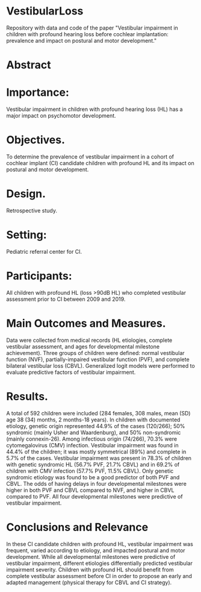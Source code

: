 # VestibularLoss
Repository with data and code of the paper "Vestibular impairment in children with profound hearing loss before cochlear implantation: prevalence and impact on postural and motor development."

# Abstract 

# Importance: 
Vestibular impairment in children with profound hearing loss (HL) has a major impact on psychomotor development.
# Objectives. 
To determine the prevalence of vestibular impairment in a cohort of cochlear implant (CI) candidate children with profound HL and its impact on postural and motor development.
# Design. 
Retrospective study.
# Setting: 
Pediatric referral center for CI.
# Participants:
All children with profound HL (loss >90dB HL) who completed vestibular assessment prior to CI between 2009 and 2019.
# Main Outcomes and Measures. 
Data were collected from medical records (HL etiologies, complete vestibular assessment, and ages for developmental milestone achievement). Three groups of children were defined: normal vestibular function (NVF), partially-impaired vestibular function (PVF), and complete bilateral vestibular loss (CBVL). Generalized logit models were performed to evaluate predictive factors of vestibular impairment.
# Results. 
A total of 592 children were included (284 females, 308 males, mean (SD) age 38 (34) months, 2 months-18 years). In children with documented etiology, genetic origin represented 44.9% of the cases (120/266); 50% syndromic (mainly Usher and Waardenburg), and 50% non-syndromic (mainly connexin-26). Among infectious origin (74/266), 70.3% were cytomegalovirus (CMV) infection.
Vestibular impairment was found in 44.4% of the children; it was mostly symmetrical (89%) and complete in 5.7% of the cases. Vestibular impairment was present in 78.3% of children with genetic syndromic HL (56.7% PVF, 21.7% CBVL) and in 69.2% of children with CMV infection (57.7% PVF, 11.5% CBVL). Only genetic syndromic etiology was found to be a good predictor of both PVF and CBVL.
The odds of having delays in four developmental milestones were higher in both PVF and CBVL compared to NVF, and higher in CBVL compared to PVF. All four developmental milestones were predictive of vestibular impairment.
# Conclusions and Relevance
In these CI candidate children with profound HL, vestibular impairment was frequent, varied according to etiology, and impacted postural and motor development. While all developmental milestones were predictive of vestibular impairment, different etiologies differentially predicted vestibular impairment severity. Children with profound HL should benefit from complete vestibular assessment before CI in order to propose an early and adapted management (physical therapy for CBVL and CI strategy).

